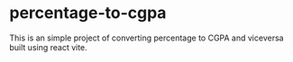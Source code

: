 # percentage-to-cgpa
This is an simple project of converting percentage to CGPA and viceversa built using react vite.
